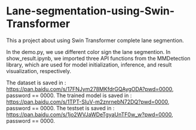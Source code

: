 # Lane-segmentation-using-Swin-Transformer
This a project about using Swin Transformer complete lane segmention.

In the demo.py, we use different color sign the lane segmention.
In show_result.ipynb, we imported three API functions from the MMDetection library, which are used for model initialization, inference, and result visualization, respectively.


The dataset is saved in : https://pan.baidu.com/s/17FNJym278MKfdrGQAygODA?pwd=0000, password == 0000.
The trained model is saved in : https://pan.baidu.com/s/1TPT-SIuV-m2znrnebN72DQ?pwd=0000, password == 0000.
The testset is saved in : https://pan.baidu.com/s/1jo2WVJaWDeTgyaUnTF0w_w?pwd=0000, password == 0000.
